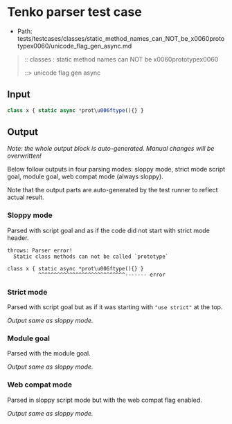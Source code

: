 # Tenko parser test case

- Path: tests/testcases/classes/static_method_names_can_NOT_be_x0060prototypex0060/unicode_flag_gen_async.md

> :: classes : static method names can NOT be x0060prototypex0060
>
> ::> unicode flag gen async

## Input

`````js
class x { static async *prot\u006ftype(){} }
`````

## Output

_Note: the whole output block is auto-generated. Manual changes will be overwritten!_

Below follow outputs in four parsing modes: sloppy mode, strict mode script goal, module goal, web compat mode (always sloppy).

Note that the output parts are auto-generated by the test runner to reflect actual result.

### Sloppy mode

Parsed with script goal and as if the code did not start with strict mode header.

`````
throws: Parser error!
  Static class methods can not be called `prototype`

class x { static async *prot\u006ftype(){} }
          ^^^^^^^^^^^^^^^^^^^^^^^^^^^^------- error
`````

### Strict mode

Parsed with script goal but as if it was starting with `"use strict"` at the top.

_Output same as sloppy mode._

### Module goal

Parsed with the module goal.

_Output same as sloppy mode._

### Web compat mode

Parsed in sloppy script mode but with the web compat flag enabled.

_Output same as sloppy mode._
